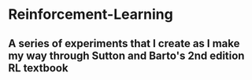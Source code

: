 # Reinforcement-Learning

## A series of experiments that I create as I make my way through Sutton and Barto's 2nd edition RL textbook

